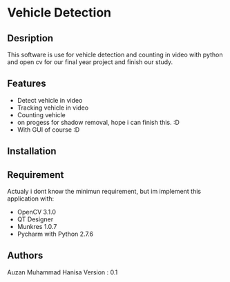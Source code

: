 Vehicle Detection
=====

Desription
----------
This software is use for vehicle detection and counting in video with python and open cv for our final year project and finish our study. 

Features
-------
- Detect vehicle in video
- Tracking vehicle in video
- Counting vehicle
- on progess for shadow removal, hope i can finish this. :D
- With GUI of course :D

Installation
------------

Requirement
----------
Actualy i dont know the minimun requirement, but im implement this application with:
- OpenCV 3.1.0
- QT Designer
- Munkres 1.0.7
- Pycharm with Python 2.7.6

Authors
------
Auzan Muhammad Hanisa
Version : 0.1

